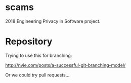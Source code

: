 # scams
2018 Engineering Privacy in Software project.

# Repository

Trying to use this for branching:

http://nvie.com/posts/a-successful-git-branching-model/

Or we could try pull requests...
